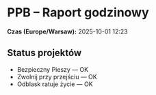 # PPB – Raport godzinowy
**Czas (Europe/Warsaw):** 2025-10-01 12:23

## Status projektów
- Bezpieczny Pieszy — OK
- Zwolnij przy przejściu — OK
- Odblask ratuje życie — OK

